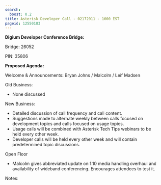 ```yaml
---
search:
  boost: 0.2
title: Asterisk Developer Call - 02172011 - 1000 EST
pageid: 12550183
---
```


**Digium Developer Conference Bridge:**

Bridge:  26052

PIN:  35806

**Proposed Agenda:**

Welcome & Announcements:  Bryan Johns / Malcolm / Leif Madsen

Old Business:

* None discussed

New Business:

* Detailed discussion of call frequency and call content.
* Suggestions made to alternate weekly between calls focused on development topics and calls focused on usage topics.
* Usage calls will be combined with Asterisk Tech Tips webinars to be held every other week.
* Developer calls will be held every other week and will contain predetermined topic discussions.

Open Floor

* Malcolm gives abbreviated update on 1.10 media handling overhaul and availability of wideband conferencing.  Encourages attendees to test it.

Notes:
